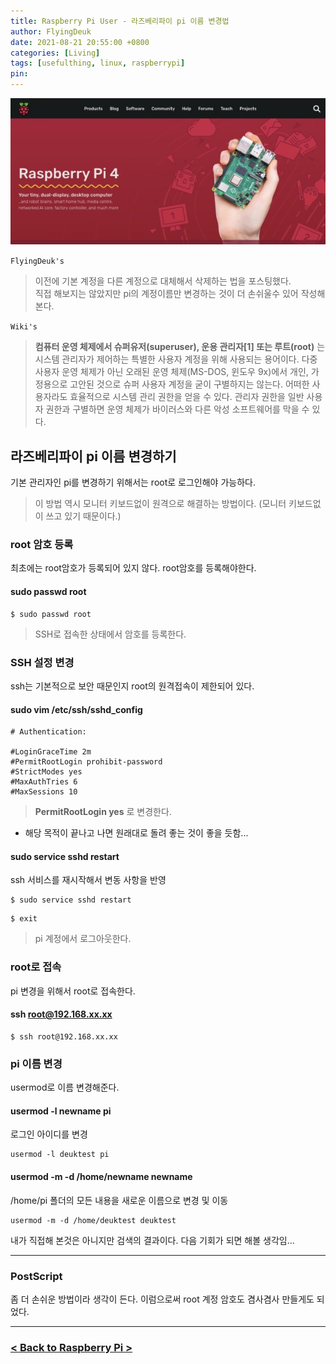 ```yaml
---
title: Raspberry Pi User - 라즈베리파이 pi 이름 변경법
author: FlyingDeuk
date: 2021-08-21 20:55:00 +0800
categories: [Living]
tags: [usefulthing, linux, raspberrypi]
pin:
---
```


![pi](/img/living/pi/pi.jpg)

`FlyingDeuk's`
> 이전에 기본 계정을 다른 계정으로 대체해서 삭제하는 법을 포스팅했다. <br>
직접 해보지는 않았지만 pi의 계정이름만 변경하는 것이 더 손쉬울수 있어 작성해본다.

`Wiki's`
>**컴퓨터 운영 체제에서 슈퍼유저(superuser), 운용 관리자[1] 또는 루트(root)** 는 시스템 관리자가 제어하는 특별한 사용자 계정을 위해 사용되는 용어이다. 다중 사용자 운영 체제가 아닌 오래된 운영 체제(MS-DOS, 윈도우 9x)에서 개인, 가정용으로 고안된 것으로 슈퍼 사용자 계정을 굳이 구별하지는 않는다. 어떠한 사용자라도 효율적으로 시스템 관리 권한을 얻을 수 있다. 관리자 권한을 일반 사용자 권한과 구별하면 운영 체제가 바이러스와 다른 악성 소프트웨어를 막을 수 있다.

## 라즈베리파이 pi 이름 변경하기
기본 관리자인 pi를 변경하기 위해서는 root로 로그인해야 가능하다.
>이 방법 역시 모니터 키보드없이 원격으로 해결하는 방법이다. (모니터 키보드없이 쓰고 있기 때문이다.)

### root 암호 등록
최초에는 root암호가 등록되어 있지 않다. root암호를 등록해야한다.

#### sudo passwd root
```
$ sudo passwd root
```
>SSH로 접속한 상태에서 암호를 등록한다.

### SSH 설정 변경
ssh는 기본적으로 보안 때문인지 root의 원격접속이 제한되어 있다.

#### sudo vim /etc/ssh/sshd_config

```
# Authentication:

#LoginGraceTime 2m
#PermitRootLogin prohibit-password
#StrictModes yes
#MaxAuthTries 6
#MaxSessions 10
```
>**PermitRootLogin yes** 로 변경한다.

- 해당 목적이 끝나고 나면 원래대로 돌려 좋는 것이 좋을 듯함...

#### sudo service sshd restart
ssh 서비스를 재시작해서 변동 사항을 반영
```
$ sudo service sshd restart
```

```
$ exit
```
>pi 계정에서 로그아웃한다.

### root로 접속
pi 변경을 위해서 root로 접속한다.
#### ssh root@192.168.xx.xx
```
$ ssh root@192.168.xx.xx
```

### pi 이름 변경
usermod로 이름 변경해준다.

#### usermod -l newname pi
로그인 아이디를 변경
```
usermod -l deuktest pi
```

#### usermod -m -d /home/newname newname
/home/pi 폴더의 모든 내용을 새로운 이름으로 변경 및 이동
```
usermod -m -d /home/deuktest deuktest
```

내가 직접해 본것은 아니지만 검색의 결과이다. 다음 기회가 되면 해볼 생각임...

-----

### PostScript
좀 더 손쉬운 방법이라 생각이 든다. 이럼으로써 root 계정 암호도 겸사겸사 만들게도 되었다.



-----------

### [< Back to Raspberry Pi >](/posts/RaspberryPi/)
